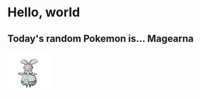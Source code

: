 # Hello, world 

## Today's random Pokemon is... Magearna

![Magearna](https://raw.githubusercontent.com/PokeAPI/sprites/master/sprites/pokemon/shiny/801.png)